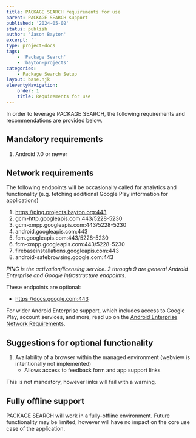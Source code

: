 ```yaml
---
title: PACKAGE SEARCH requirements for use
parent: PACKAGE SEARCH support
published: '2024-05-02'
status: publish
author: 'Jason Bayton'
excerpt: ''
type: project-docs
tags: 
    - 'Package Search'
    - 'bayton-projects'
categories: 
    - Package Search Setup
layout: base.njk
eleventyNavigation: 
    order: 1
    title: Requirements for use
---
```

In order to leverage PACKAGE SEARCH, the following requirements and recommendations are provided below.

## Mandatory requirements

1. Android 7.0 or newer

## Network requirements

The following endpoints will be occasionally called for analytics and functionality (e.g. fetching additional Google Play information for applications)

1. https://ping.projects.bayton.org:443
2. gcm-http.googleapis.com:443/5228-5230
3. gcm-xmpp.googleapis.com:443/5228-5230
4. android.googleapis.com:443
5. fcm.googleapis.com:443/5228-5230
6. fcm-xmpp.googleapis.com:443/5228-5230
7. firebaseinstallations.googleapis.com:443
8. android-safebrowsing.google.com:443

_PING is the activation/licensing service. 2 through 9 are general Android Enterprise and Google infrastructure endpoints_.

These endpoints are optional: 

- https://docs.google.com:443

For wider Android Enterprise support, which includes access to Google Play, account services, and more, read up on the [Android Enterprise Network Requirements](https://support.google.com/work/android/answer/10513641?hl=en). 

## Suggestions for optional functionality 

1. Availability of a browser within the managed environment (webview is intentionally not implemented)
   - Allows access to feedback form and app support links

This is not mandatory, however links will fail with a warning.

## Fully offline support

PACKAGE SEARCH will work in a fully-offline environment. Future functionality may be limited, however will have no impact on the core use case of the application.